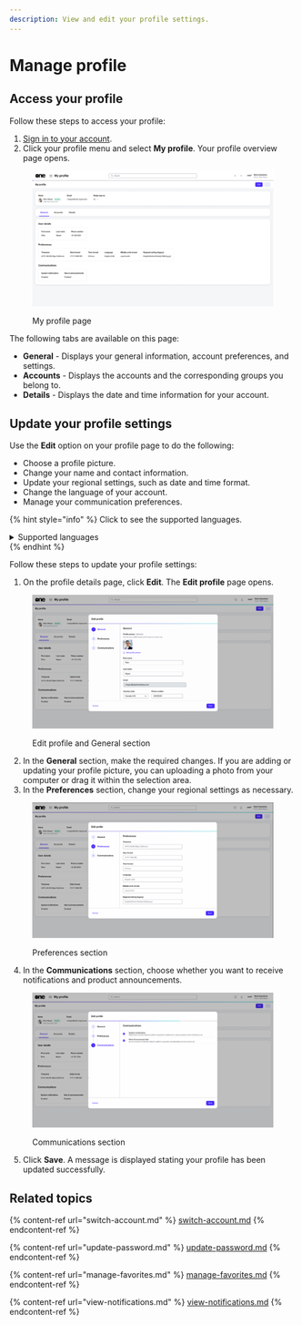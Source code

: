```yaml
---
description: View and edit your profile settings.
---
```


# Manage profile

## Access your profile <a href="#access-your-profile" id="access-your-profile"></a>

Follow these steps to access your profile:

1. [Sign in to your account](https://docs.client.softwareone.com/docs-v2/d04yor4OXausqmezLP92/marketplace-platform/sign-in-to-your-account).
2. Click your profile menu and select **My profile**. Your profile overview page opens.

<figure><img src="../../.gitbook/assets/image (308).png" alt=""><figcaption><p>My profile page</p></figcaption></figure>

The following tabs are available on this page:

* **General** - Displays your general information, account preferences, and settings.
* **Accounts** - Displays the accounts and the corresponding groups you belong to.
* **Details** - Displays the date and time information for your account.

## Update your profile settings <a href="#update-your-profile-settings" id="update-your-profile-settings"></a>

Use the **Edit** option on your profile page to do the following:

* Choose a profile picture.
* Change your name and contact information.
* Update your regional settings, such as date and time format.
* Change the language of your account.
* Manage your communication preferences.

{% hint style="info" %}
Click to see the supported languages.

<details>

<summary>Supported languages</summary>

* Chinese (Simplified)
* Chinese (Traditional)
* Czech
* Dutch
* English (UK)
* English (US)
* Finnish
* French
* German
* Hungarian
* Italian
* Japanese
* Korean
* Norwegian
* Portuguese
* Polish
* Russian
* Spanish
* Swedish

</details>
{% endhint %}

Follow these steps to update your profile settings:

1. On the profile details page, click **Edit**. The **Edit profile** page opens.

<figure><img src="../../.gitbook/assets/image (309).png" alt=""><figcaption><p>Edit profile and General section</p></figcaption></figure>

2. In the **General** section, make the required changes. If you are adding or updating your profile picture, you can uploading a photo from your computer or drag it within the selection area.&#x20;
3. In the **Preferences** section, change your regional settings as necessary.&#x20;

<figure><img src="../../.gitbook/assets/image (310).png" alt=""><figcaption><p>Preferences section</p></figcaption></figure>

4. In the **Communications** section, choose whether you want to receive notifications and product announcements.

<figure><img src="../../.gitbook/assets/image (311).png" alt=""><figcaption><p>Communications section</p></figcaption></figure>

5. Click **Save**. A message is displayed stating your profile has been updated successfully.

## Related topics

{% content-ref url="switch-account.md" %}
[switch-account.md](switch-account.md)
{% endcontent-ref %}

{% content-ref url="update-password.md" %}
[update-password.md](update-password.md)
{% endcontent-ref %}

{% content-ref url="manage-favorites.md" %}
[manage-favorites.md](manage-favorites.md)
{% endcontent-ref %}

{% content-ref url="view-notifications.md" %}
[view-notifications.md](view-notifications.md)
{% endcontent-ref %}
